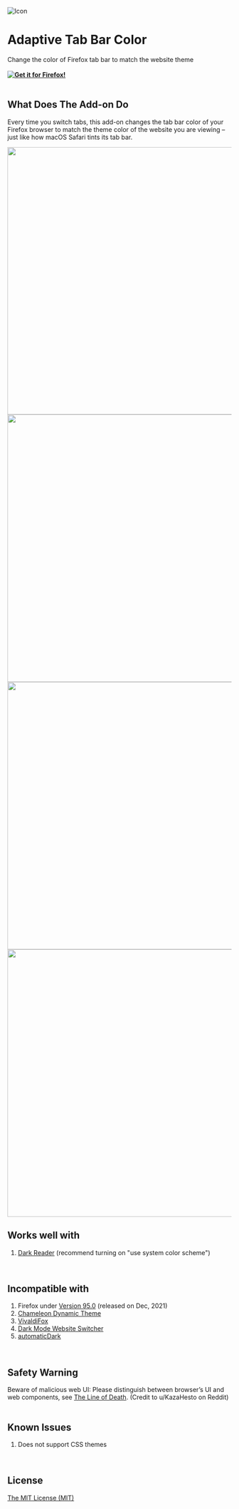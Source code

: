 ![Icon](https://github.com/YS-Wong/Adaptive-Tab-Bar-Color/blob/main/images/ATBC_128.png)
# Adaptive Tab Bar Color
Change the color of Firefox tab bar to match the website theme  
<br>
**[![Get it for Firefox!](https://addons.cdn.mozilla.net/static/img/addons-buttons/AMO-button_1.png)](https://addons.mozilla.org/firefox/addon/adaptive-tab-bar-color/?utm_source=github.com&utm_medium=git&utm_content=download-button&campaign=github)**  
<br>

## What Does The Add-on Do
Every time you switch tabs, this add-on changes the tab bar color of your Firefox browser to match the theme color of the website you are viewing – just like how macOS Safari tints its tab bar.  

<img src="https://github.com/YS-Wong/Adaptive-Tab-Bar-Color/blob/main/pictures/ATBC_showcase_5.jpg" width="600">

<img src="https://github.com/YS-Wong/Adaptive-Tab-Bar-Color/blob/main/pictures/ATBC_showcase_4.jpg" width="600">

<img src="https://github.com/YS-Wong/Adaptive-Tab-Bar-Color/blob/main/pictures/ATBC_showcase_1.jpg" width="600">

<img src="https://github.com/YS-Wong/Adaptive-Tab-Bar-Color/blob/main/pictures/ATBC_showcase_2.jpg" width="600">
<br>

## Works well with

1. <a href="https://addons.mozilla.org/firefox/addon/darkreader/">Dark Reader</a> (recommend turning on "use system color scheme")  
<br>

## Incompatible with

1. Firefox under <a href="https://www.mozilla.org/en-US/firefox/95.0/releasenotes/">Version 95.0</a> (released on Dec, 2021)  
2. <a href="https://addons.mozilla.org/firefox/addon/chameleon-dynamic-theme-fixed/">Chameleon Dynamic Theme</a>  
3. <a href="https://addons.mozilla.org/firefox/addon/vivaldifox/">VivaldiFox</a>  
4. <a href="https://addons.mozilla.org/firefox/addon/dark-mode-website-switcher/">Dark Mode Website Switcher</a>  
5. <a href="https://addons.mozilla.org/firefox/addon/automatic-dark/">automaticDark</a>  
<br>

## Safety Warning
Beware of malicious web UI: Please distinguish between browser’s UI and web components, see <a href="https://textslashplain.com/2017/01/14/the-line-of-death/">The Line of Death</a>. (Credit to u/KazaHesto on Reddit)  
<br>

## Known Issues  
1. Does not support CSS themes   
<br>

## License
[The MIT License (MIT)](https://github.com/YS-Wong/Adaptive-Tab-Bar-Color/raw/main/LICENSE)  
<br>
